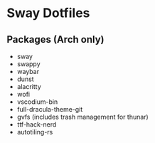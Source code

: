 # Sway Dotfiles

## Packages (Arch only)

- sway
- swappy
- waybar
- dunst
- alacritty
- wofi
- vscodium-bin
- full-dracula-theme-git
- gvfs (includes trash management for thunar)
- ttf-hack-nerd
- autotiling-rs
